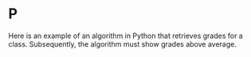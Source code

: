 # P
Here is an example of an algorithm in Python that retrieves grades for a class. Subsequently, the algorithm must show grades above average.

